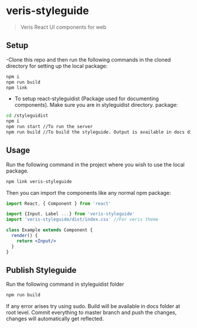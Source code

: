 # veris-styleguide

> Veris React UI components for web

## Setup

-Clone this repo and then run the following commands in the cloned directory for setting up the local package:
```bash
npm i
npm run build
npm link
```
- To setup react-styleguidist (Package used for documenting components). Make sure you are in styleguidist directory.
package:
```bash
cd /styleguidist 
npm i
npm run start //To run the server
npm run build //To build the styleguide. Output is available in docs directory at root level.
```

## Usage

Run the following command in the project where you wish to use the local package.
```bash
npm link veris-styleguide
```

Then you can import the components like any normal npm package:

```jsx
import React, { Component } from 'react'

import {Input, Label ...} from 'veris-styleguide'
import 'veris-styleguide/dist/index.css' //For veris theme

class Example extends Component {
  render() {
    return <Input/>
  }
}
```

## Publish Styleguide
Run the following command in styleguidist folder
```bash
npm run build
```
If any error arises try using sudo. Build will be available in docs folder at root level. Commit everything to master branch and push the changes, changes will automatically get reflected.


